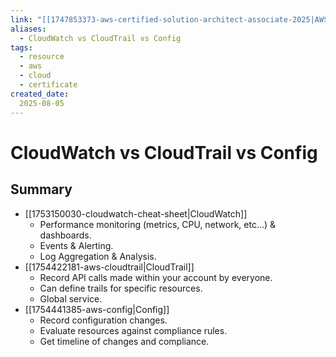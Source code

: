 ```yaml
---
link: "[[1747853373-aws-certified-solution-architect-associate-2025|AWS Certified Solution Architect Associate 2025]]"
aliases: 
  - CloudWatch vs CloudTrail vs Config
tags:
  - resource
  - aws
  - cloud
  - certificate
created_date:
  2025-08-05
---
```

# CloudWatch vs CloudTrail vs Config
## Summary
- [[1753150030-cloudwatch-cheat-sheet|CloudWatch]]
  - Performance monitoring (metrics, CPU, network, etc...) & dashboards.
  - Events & Alerting.
  - Log Aggregation & Analysis.
- [[1754422181-aws-cloudtrail|CloudTrail]]
  - Record API calls made within your account by everyone.
  - Can define trails for specific resources.
  - Global service.
- [[1754441385-aws-config|Config]]
  - Record configuration changes.
  - Evaluate resources against compliance rules.
  - Get timeline of changes and compliance.

